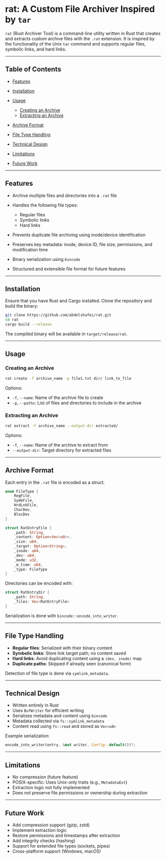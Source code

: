 # rat: A Custom File Archiver Inspired by `tar`

`rat` (Rust Archiver Tool) is a command-line utility written in Rust that creates and extracts custom archive files with the `.rat` extension. It is inspired by the functionality of the Unix `tar` command and supports regular files, symbolic links, and hard links.

---

## Table of Contents

* [Features](#features)
* [Installation](#installation)
* [Usage](#usage)

  * [Creating an Archive](#creating-an-archive)
  * [Extracting an Archive](#extracting-an-archive)
* [Archive Format](#archive-format)
* [File Type Handling](#file-type-handling)
* [Technical Design](#technical-design)
* [Limitations](#limitations)
* [Future Work](#future-work)

---

## Features

* Archive multiple files and directories into a `.rat` file
* Handles the following file types:

  * Regular files
  * Symbolic links
  * Hard links
* Prevents duplicate file archiving using inode/device identification
* Preserves key metadata: inode, device ID, file size, permissions, and modification time
* Binary serialization using `bincode`
* Structured and extensible file format for future features

---

## Installation

Ensure that you have Rust and Cargo installed. Clone the repository and build the binary:

```bash
git clone https://github.com/abdelshafei/rat.git
cd rat
cargo build --release
```

The compiled binary will be available in `target/release/rat`.

---

## Usage

### Creating an Archive

```bash
rat create -f archive_name -p file1.txt dir/ link_to_file
```

Options:

* `-f`, `--name`: Name of the archive file to create
* `-p`, `--paths`: List of files and directories to include in the archive

### Extracting an Archive

```bash
rat extract -f archive_name --output-dir extracted/
```

Options:

* `-f`, `--name`: Name of the archive to extract from
* `--output-dir`: Target directory for extracted files

---

## Archive Format

Each entry in the `.rat` file is encoded as a struct:

```rust
enum FileType {
    RegFile,
    SymbFile,
    HrdLnkFile,
    CharDev,
    BlocDev
}

struct RatEntryFile {
    _path: String,
    _content: Option<Vec<u8>>,
    _size: u64,
    _target: Option<String>,
    _inode: u64,
    _dev: u64,
    _mode: u32,
    _m_time: u64,
    _type: FileType
}
```

Directories can be encoded with:

```rust
struct RatEntryDir {
    _path: String,
    _files: Vec<RatEntryFile>
}
```

Serialization is done with `bincode::encode_into_writer`.

---

## File Type Handling

* **Regular files**: Serialized with their binary content
* **Symbolic links**: Store link target path; no content saved
* **Hard links**: Avoid duplicating content using a `(dev, inode)` map
* **Duplicate paths**: Skipped if already seen (canonical form)

Detection of file type is done via `symlink_metadata`.

---

## Technical Design

* Written entirely in Rust
* Uses `BufWriter` for efficient writing
* Serializes metadata and content using `bincode`
* Metadata collected via `fs::symlink_metadata`
* Content read using `fs::read` and stored as `Vec<u8>`

Example serialization:

```rust
encode_into_writer(entry, &mut writer, Config::default())?;
```

---

## Limitations

* No compression (future feature)
* POSIX-specific: Uses Unix-only traits (e.g., `MetadataExt`)
* Extraction logic not fully implemented
* Does not preserve file permissions or ownership during extraction

---

## Future Work

* Add compression support (gzip, zstd)
* Implement extraction logic
* Restore permissions and timestamps after extraction
* Add integrity checks (hashing)
* Support for extended file types (sockets, pipes)
* Cross-platform support (Windows, macOS)

